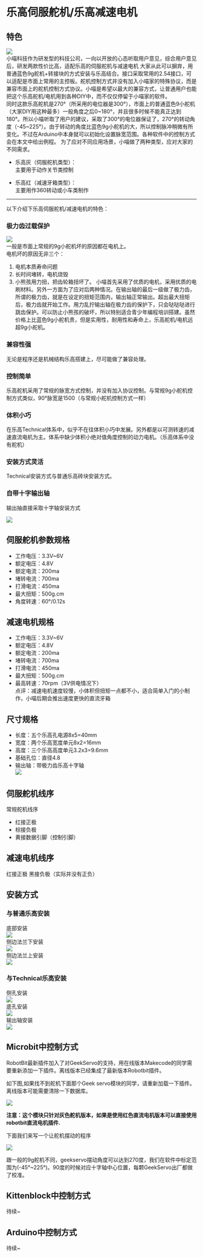 # 乐高伺服舵机/乐高减速电机   
## 特色   
![](./jimu/01.png)   
小喵科技作为研发型的科技公司，一向以开放的心态听取用户意见，综合用户意见后，研发两款性价比高，适配乐高的伺服舵机与减速电机
大家从此可以摒弃，用普通蓝色9g舵机+转接块的方式安装与乐高结合。接口采取常用的2.54接口，可以适配是市面上常用的主控板。舵机控制方式并没有加入小喵家的特殊协议，而是兼容市面上的舵机控制方式协议。小喵是希望以最大的兼容方式，让普通用户也能把这个乐高舵机/电机用到各种DIY中，而不仅仅停留于小喵家的软件。   
同时这款乐高舵机是270°（所采用的电位器是300°），市面上的普通蓝色9小舵机（大家DIY用这种最多）一般角度之后0~180°，并且很多时候不能真正达到180°。所以小喵听取了用户的建议，采取了300°的电位器保证了，270°的转动角度（-45~225°）。由于转动的角度比蓝色9g小舵机的大，所以控制脉冲稍微有所变化。不过在Arduino中本身就可以初始化设置脉宽范围。各种软件中的控制方式会在本文中给出例程。
为了应对不同应用场景，小喵做了两种类型，应对大家的不同需求。   


- 乐高灰（伺服舵机类型）：   
主要用于动作关节类控制   
   



- 乐高红（减速牙箱类型）：   
主要用作360转动或小车类制作   

----------

以下介绍下乐高伺服舵机/减速电机的特色：   
### 极力齿过载保护   
![](./jimu/03.png)   
一般是市面上常规的9g小舵机坏的原因都在电机上。   
电机坏的原因无非三个：   
1. 电机本质寿命问题   
2. 长时间堵转，电机烧毁    
3. 小熊孩用力扭，把齿轮箱扭坏了。
小喵首先采用了优质的电机，采用优质的电刷材料。另外一方面为了应对后两种情况。在输出轴的最后一级做了极力齿，所谓的极力齿，就是在设定的扭矩范围内，输出轴正常输出。超出最大扭矩后，极力齿就开始工作。用力乱拧输出轴在极力齿的保护下，只会哒哒哒进行跳齿保护。可以防止小熊孩的破坏，所以特别适合青少年编程培训搭建。虽然价格上比蓝色9g小舵机贵，但是实用性，耐用性和寿命上，乐高舵机/电机远超9g小舵机。   
### 兼容性强   
无论是程序还是机械结构乐高搭建上，尽可能做了兼容处理。   

### 控制简单   
乐高舵机采用了常规的脉宽方式控制，并没有加入协议控制。与常规9g小舵机控制方式类似，90°脉宽是1500（与常规小舵机控制方式一样）   

### 体积小巧   
在乐高Technical体系中，似乎不在往体积小巧中发展。另外都是以可测转速的减速直流电机为主。体系中缺少体积小绝对值角度控制的动力电机。（乐高体系中没有舵机）   

### 安装方式灵活   
Technical安装方式与普通乐高砖块安装方式。

### 自带十字输出轴   
输出抽直接采取十字轴安装方式   

![](./jimu/05.png)   
## 伺服舵机参数规格   
- 工作电压：3.3V~6V
- 额定电压：4.8V   
- 额定电流：200ma   
- 堵转电流：700ma   
- 打滑电流：450ma   
- 最大扭矩：500g.cm   
- 角度转速：60°/0.12s   

## 减速电机规格   
- 工作电压：3.3V~6V
- 额定电压：4.8V   
- 额定电流：200ma   
- 堵转电流：700ma   
- 打滑电流：450ma   
- 最大扭矩：500g.cm   
- 最高转速：70rpm（3V供电情况下）   
点评：减速电机速度较慢，小体积但扭矩一点都不小，适合简单入门的小制作，小喵后期会推出速度更快的直流牙箱   

## 尺寸规格   
- 长度：五个乐高孔电源8x5=40mm   
- 宽度：两个乐高宽度单元8x2=16mm   
- 高度：三个乐高高度单元3.2x3=9.6mm   
- 基础孔位：直径4.8   
- 输出轴：带极力齿乐高十字轴   
![](./jimu/02.png)

## 伺服舵机线序   
常规舵机线序
- 红接正极
- 棕接负极
- 黄接数据引脚（控制引脚）

## 减速电机线序   
红接正极
黑接负极（实际并没有正负）   

## 安装方式
### 与普通乐高安装   
底部安装   
![](./jimu/01.gif)   
侧边法兰下安装   
![](./jimu/05.gif)   
侧边法兰上安装   
![](./jimu/02.gif)   
### 与Technical乐高安装
侧孔安装   
![](./jimu/03.gif)   
底孔安装   
![](./jimu/07.gif)   
输出轴安装   
![](./jimu/06.gif)


## Microbit中控制方式

RobotBit最新插件加入了对GeekServo的支持，用在线版本Makecode的同学需要重新添加一下插件。离线版本已经集成了最新版本Robotbit插件。

如下图,如果找不到舵机下面那个Geek servo模块的同学，请重新加载一下插件。离线版本可能需要清除一下数据库。

![](./jimu/gs_makecode.png)

**注意：这个模块只针对灰色舵机版本，如果是使用红色直流电机版本可以直接使用robotbit直流电机插件.**

下面我们来写一个让舵机摆动的程序

![](./jimu/gs_sweep.png)

跟一般的9g舵机不同，geekservo摆动角度可以达到270度，我们在软件中标定范围为(-45°~225°)。90度的时候对应十字轴中心位置，每颗GeekServo出厂都做了校准。

## Kittenblock中控制方式   
待续~   

## Arduino中控制方式   
待续~   

